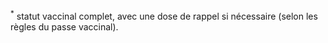 <sup>*</sup>
statut vaccinal complet, avec une dose de rappel si nécessaire (selon les règles du passe vaccinal).
